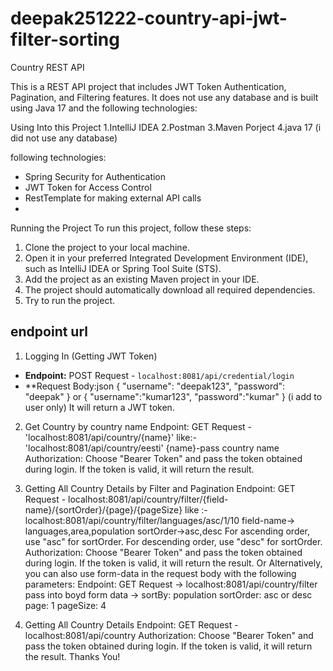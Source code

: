 # deepak251222-country-api-jwt-filter-sorting

Country REST API

This is a REST API project that includes JWT Token Authentication, Pagination,
and Filtering features. It does not use any database and is built using Java
17 and the following technologies:

Using Into this Project
1.IntelliJ IDEA
2.Postman
3.Maven Porject
4.java 17
(i did not use any database)

following technologies:
- Spring Security for Authentication
- JWT Token for Access Control
- RestTemplate for making external API calls
- 
Running the Project
To run this project, follow these steps:
1. Clone the project to your local machine.
2. Open it in your preferred Integrated Development Environment (IDE), such as
IntelliJ IDEA or Spring Tool Suite (STS).
3. Add the project as an existing Maven project in your IDE.
4. The project should automatically download all required dependencies.
5. Try to run the project.


## endpoint url
1. Logging In (Getting JWT Token)
- **Endpoint:** POST Request - `localhost:8081/api/credential/login`
- **Request Body:json
{
"username": "deepak123",
"password": "deepak"
}
or
{
"username":"kumar123",
"password":"kumar"
}
(i add to user only)
It will return a JWT token.

2. Get Country by country name
Endpoint: GET Request -'localhost:8081/api/country/{name}'
like:-'localhost:8081/api/country/eesti'
{name}-pass country name
Authorization: Choose "Bearer Token" and pass the token obtained during login.
If the token is valid, it will return the result.

4. Getting All Country Details by Filter and Pagination
Endpoint: GET Request - localhost:8081/api/country/filter/{field-
name}/{sortOrder}/{page}/{pageSize}
like :- localhost:8081/api/country/filter/languages/asc/1/10
field-name-> languages,area,population
sortOrder->asc,desc
For ascending order, use "asc" for sortOrder.
For descending order, use "desc" for sortOrder.
Authorization: Choose "Bearer Token" and pass the token obtained during login.
If the token is valid, it will return the result.
                      Or
Alternatively, you can also use form-data in the request body with the
following parameters:
Endpoint: GET Request -> localhost:8081/api/country/filter
pass into boyd form data ->
sortBy: population
sortOrder: asc or desc
page: 1
pageSize: 4

6. Getting All Country Details
Endpoint: GET Request - localhost:8081/api/country
Authorization: Choose "Bearer Token" and pass the token obtained during login.
If the token is valid, it will return the result.
                                                                       Thanks You!
